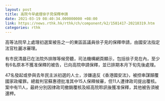 ```yaml
---
layout: post
title: 高院今早處理徐子見保釋申請
date: 2021-03-19 08:40:34.000000000 +08:00
link: https://news.rthk.hk/rthk/ch/component/k2/1581417-20210319.htm
categories: rthk
---
```


高等法院早上處理初選案被告之一的東區區議員徐子見的保釋申請，由國安法指定法官杜麗冰審理。 

有市民清晨已在法院外排隊等候旁聽，司法機構網頁顯示，包括徐子見在內，至少有6名原本不獲准保釋的被告，已向高院申請保釋，並已排期本月下旬先後處理。 

47名發起或參與去年民主派初選的人士，涉嫌違反《香港國安法》，被控串謀顛覆國家政權罪。總裁判官蘇惠德批准其中15人保釋候審，但11人遭律政司提出覆核。案中有11人，最終分別因律政司撤銷覆核及經高院聆訊後獲准保釋，其他被告須被還柙。
